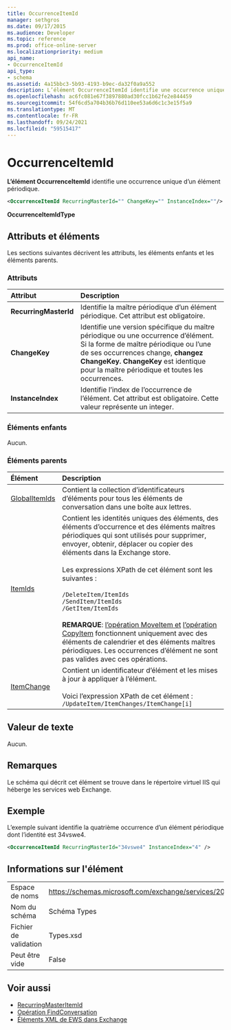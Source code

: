 ```yaml
---
title: OccurrenceItemId
manager: sethgros
ms.date: 09/17/2015
ms.audience: Developer
ms.topic: reference
ms.prod: office-online-server
ms.localizationpriority: medium
api_name:
- OccurrenceItemId
api_type:
- schema
ms.assetid: 4a15bbc3-5b93-4193-b9ec-da32f0a9a552
description: L’élément OccurrenceItemId identifie une occurrence unique d’un élément périodique.
ms.openlocfilehash: ac6fc081e67f3897880ad30fcc1b62fe2e844459
ms.sourcegitcommit: 54f6cd5a704b36b76d110ee53a6d6c1c3e15f5a9
ms.translationtype: MT
ms.contentlocale: fr-FR
ms.lasthandoff: 09/24/2021
ms.locfileid: "59515417"
---
```

# <a name="occurrenceitemid"></a>OccurrenceItemId

**L’élément OccurrenceItemId** identifie une occurrence unique d’un élément périodique. 
  
```XML
<OccurrenceItemId RecurringMasterId="" ChangeKey="" InstanceIndex=""/>
```

**OccurrenceItemIdType**

## <a name="attributes-and-elements"></a>Attributs et éléments

Les sections suivantes décrivent les attributs, les éléments enfants et les éléments parents.
  
### <a name="attributes"></a>Attributs

|**Attribut**|**Description**|
|:-----|:-----|
|**RecurringMasterId** <br/> |Identifie la maître périodique d’un élément périodique. Cet attribut est obligatoire.  <br/> |
|**ChangeKey** <br/> |Identifie une version spécifique du maître périodique ou une occurrence d’élément. Si la forme de maître périodique ou l’une de ses occurrences change, **changez ChangeKey.** **ChangeKey** est identique pour la maître périodique et toutes les occurrences.  <br/> |
|**InstanceIndex** <br/> |Identifie l’index de l’occurrence de l’élément. Cet attribut est obligatoire. Cette valeur représente un integer.  <br/> |
   
### <a name="child-elements"></a>Éléments enfants

Aucun.
  
### <a name="parent-elements"></a>Éléments parents

|**Élément**|**Description**|
|:-----|:-----|
|[GlobalItemIds](globalitemids.md) <br/> |Contient la collection d’identificateurs d’éléments pour tous les éléments de conversation dans une boîte aux lettres.  <br/> |
|[ItemIds](itemids.md) <br/> | Contient les identités uniques des éléments, des éléments d’occurrence et des éléments maîtres périodiques qui sont utilisés pour supprimer, envoyer, obtenir, déplacer ou copier des éléments dans la Exchange store. <br/><br/>Les expressions XPath de cet élément sont les suivantes : <br/><br/>  `/DeleteItem/ItemIds` <br/>  `/SendItem/ItemIds` <br/>  `/GetItem/ItemIds` <br/><br/>**REMARQUE**: [l’opération MoveItem et](moveitem-operation.md) [l’opération CopyItem](copyitem-operation.md) fonctionnent uniquement avec des éléments de calendrier et des éléments maîtres périodiques. Les occurrences d’élément ne sont pas valides avec ces opérations.           |
|[ItemChange](itemchange.md) <br/> |Contient un identificateur d’élément et les mises à jour à appliquer à l’élément.<br/><br/> Voici l’expression XPath de cet élément :  <br/>  `/UpdateItem/ItemChanges/ItemChange[i]` <br/> |
   
## <a name="text-value"></a>Valeur de texte

Aucun.
  
## <a name="remarks"></a>Remarques

Le schéma qui décrit cet élément se trouve dans le répertoire virtuel IIS qui héberge les services web Exchange.
  
## <a name="example"></a>Exemple

L’exemple suivant identifie la quatrième occurrence d’un élément périodique dont l’identité est 34vswe4.
  
```XML
<OccurrenceItemId RecurringMasterId="34vswe4" InstanceIndex="4" />
```

## <a name="element-information"></a>Informations sur l'élément

|||
|:-----|:-----|
|Espace de noms  <br/> |https://schemas.microsoft.com/exchange/services/2006/types  <br/> |
|Nom du schéma  <br/> |Schéma Types  <br/> |
|Fichier de validation  <br/> |Types.xsd  <br/> |
|Peut être vide  <br/> |False  <br/> |
   
## <a name="see-also"></a>Voir aussi

- [RecurringMasterItemId](recurringmasteritemid.md)
- [Opération FindConversation](findconversation-operation.md)
- [Éléments XML de EWS dans Exchange](ews-xml-elements-in-exchange.md)


